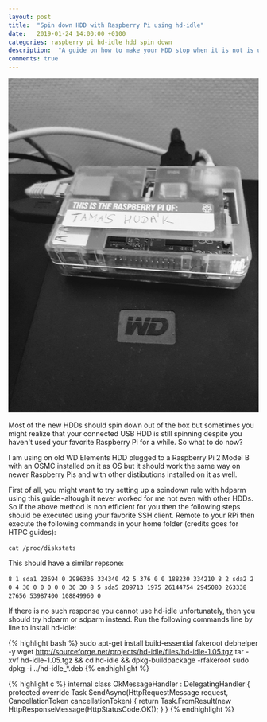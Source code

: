 ```yaml
---
layout: post
title:  "Spin down HDD with Raspberry Pi using hd-idle"
date:   2019-01-24 14:00:00 +0100
categories: raspberry pi hd-idle hdd spin down
description:  "A guide on how to make your HDD stop when it is not is use."
comments: true
---
```


![HDD](/assets/2019-01-24-rpi-wd.jpeg)

Most of the new HDDs should spin down out of the box but sometimes you might realize that your connected USB HDD is still spinning despite you haven't used your favorite Raspberry Pi for a while. So what to do now?

I am using on old WD Elements HDD plugged to a Raspberry Pi 2 Model B with an OSMC installed on it as OS but it should work the same way on newer Raspberry Pis and with other distibutions installed on it as well.

First of all, you might want to try setting up a spindown rule with hdparm using this guide - altough it never worked for me not even with other HDDs.
So if the above method is non efficient for you then the following steps should be executed using your favorite SSH client. Remote to your RPi then execute the following commands in your home folder (credits goes for HTPC guides):

`cat /proc/diskstats`

This should have a similar repsone:

`8 1 sda1 23694 0 2986336 334340 42 5 376 0 0 188230 334210 8 2 sda2 2 0 4 30 0 0 0 0 0 30 30 8 5 sda5 209713 1975 26144754 2945080 263338 27656 53987400 108849960 0`

If there is no such response you cannot use hd-idle unfortunately, then you should try hdparm or sdparm instead.
Run the following commands line by line to install hd-idle:

{% highlight bash %}
sudo apt-get install build-essential fakeroot debhelper -y
wget http://sourceforge.net/projects/hd-idle/files/hd-idle-1.05.tgz
tar -xvf hd-idle-1.05.tgz && cd hd-idle && dpkg-buildpackage -rfakeroot
sudo dpkg -i ../hd-idle_*.deb
{% endhighlight %}

{% highlight c %}
internal class OkMessageHandler : DelegatingHandler
{
    protected override Task<HttpResponseMessage> SendAsync(HttpRequestMessage request, CancellationToken cancellationToken)
    {
        return Task.FromResult(new HttpResponseMessage(HttpStatusCode.OK));
    }
}
{% endhighlight %}